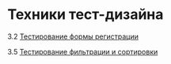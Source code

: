# Техники тест-дизайна

3.2 [Тестирование формы регистрации](https://docs.google.com/spreadsheets/d/1b6gn4-3Hr9myTB9uMAUzDG3W_R0jECQbY-M_L1vZqdI/edit?usp=sharing)

3.5 [Тестирование фильтрации и сортировки](https://docs.google.com/spreadsheets/d/17Jw_kvXWINbX36N77wJFKG9DpfXqwRbacWWvZmL2ChI/edit?usp=sharing)
